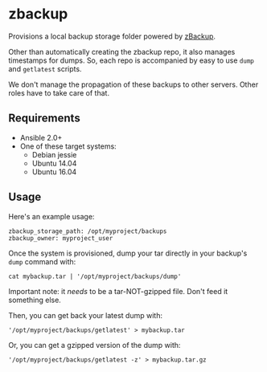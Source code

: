 # zbackup

Provisions a local backup storage folder powered by [zBackup][zbackup].

Other than automatically creating the zbackup repo, it also manages timestamps for dumps. So,
each repo is accompanied by easy to use `dump` and `getlatest` scripts.

We don't manage the propagation of these backups to other servers. Other roles have to take care
of that.

## Requirements

* Ansible 2.0+
* One of these target systems:
    * Debian jessie
    * Ubuntu 14.04
    * Ubuntu 16.04

## Usage

Here's an example usage:

    zbackup_storage_path: /opt/myproject/backups
    zbackup_owner: myproject_user

Once the system is provisioned, dump your tar directly in your backup's `dump` command with:

    cat mybackup.tar | '/opt/myproject/backups/dump'

Important note: it *needs* to be a tar-NOT-gzipped file. Don't feed it something else.

Then, you can get back your latest dump with:

    '/opt/myproject/backups/getlatest' > mybackup.tar

Or, you can get a gzipped version of the dump with:

    '/opt/myproject/backups/getlatest -z' > mybackup.tar.gz

[zbackup]: http://zbackup.org/

